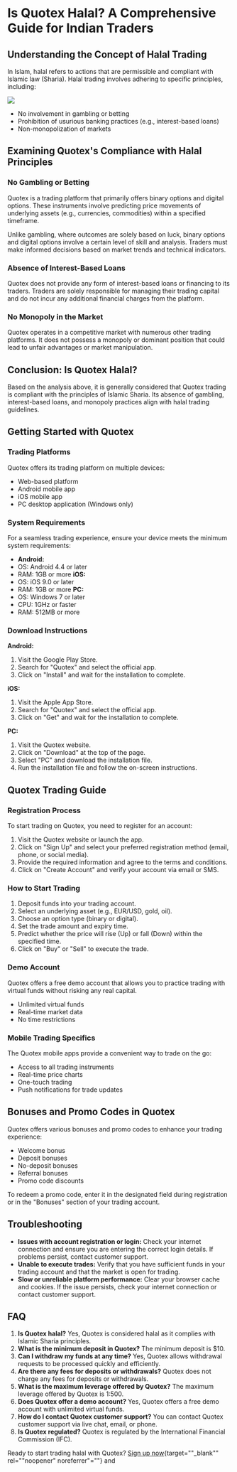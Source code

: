 # Is Quotex Halal? A Comprehensive Guide for Indian Traders

## Understanding the Concept of Halal Trading

In Islam, halal refers to actions that are permissible and compliant
with Islamic law (Sharia). Halal trading involves adhering to specific
principles, including:

[![](https://static.quotex.io/files/4_en/300_250.jpg)](https://traff.sbs/brokerqxlid)

-   No involvement in gambling or betting
-   Prohibition of usurious banking practices (e.g., interest-based
    loans)
-   Non-monopolization of markets

## Examining Quotex\'s Compliance with Halal Principles

### No Gambling or Betting

Quotex is a trading platform that primarily offers binary options and
digital options. These instruments involve predicting price movements of
underlying assets (e.g., currencies, commodities) within a specified
timeframe.

Unlike gambling, where outcomes are solely based on luck, binary options
and digital options involve a certain level of skill and analysis.
Traders must make informed decisions based on market trends and
technical indicators.

### Absence of Interest-Based Loans

Quotex does not provide any form of interest-based loans or financing to
its traders. Traders are solely responsible for managing their trading
capital and do not incur any additional financial charges from the
platform.

### No Monopoly in the Market

Quotex operates in a competitive market with numerous other trading
platforms. It does not possess a monopoly or dominant position that
could lead to unfair advantages or market manipulation.

## Conclusion: Is Quotex Halal?

Based on the analysis above, it is generally considered that Quotex
trading is compliant with the principles of Islamic Sharia. Its absence
of gambling, interest-based loans, and monopoly practices align with
halal trading guidelines.

## Getting Started with Quotex

### Trading Platforms

Quotex offers its trading platform on multiple devices:

-   Web-based platform
-   Android mobile app
-   iOS mobile app
-   PC desktop application (Windows only)

### System Requirements

For a seamless trading experience, ensure your device meets the minimum
system requirements:

-   **Android:**
-   OS: Android 4.4 or later
-   RAM: 1GB or more
    **iOS:**
-   OS: iOS 9.0 or later
-   RAM: 1GB or more
    **PC:**
-   OS: Windows 7 or later
-   CPU: 1GHz or faster
-   RAM: 512MB or more

### Download Instructions

**Android:**

1.  Visit the Google Play Store.
2.  Search for "Quotex" and select the official app.
3.  Click on "Install" and wait for the installation to complete.

**iOS:**

1.  Visit the Apple App Store.
2.  Search for "Quotex" and select the official app.
3.  Click on "Get" and wait for the installation to complete.

**PC:**

1.  Visit the Quotex website.
2.  Click on "Download" at the top of the page.
3.  Select "PC" and download the installation file.
4.  Run the installation file and follow the on-screen instructions.

## Quotex Trading Guide

### Registration Process

To start trading on Quotex, you need to register for an account:

1.  Visit the Quotex website or launch the app.
2.  Click on "Sign Up" and select your preferred registration
    method (email, phone, or social media).
3.  Provide the required information and agree to the terms and
    conditions.
4.  Click on "Create Account" and verify your account via email or
    SMS.

### How to Start Trading

1.  Deposit funds into your trading account.
2.  Select an underlying asset (e.g., EUR/USD, gold, oil).
3.  Choose an option type (binary or digital).
4.  Set the trade amount and expiry time.
5.  Predict whether the price will rise (Up) or fall (Down) within the
    specified time.
6.  Click on "Buy" or "Sell" to execute the trade.

### Demo Account

Quotex offers a free demo account that allows you to practice trading
with virtual funds without risking any real capital.

-   Unlimited virtual funds
-   Real-time market data
-   No time restrictions

### Mobile Trading Specifics

The Quotex mobile apps provide a convenient way to trade on the go:

-   Access to all trading instruments
-   Real-time price charts
-   One-touch trading
-   Push notifications for trade updates

## Bonuses and Promo Codes in Quotex

Quotex offers various bonuses and promo codes to enhance your trading
experience:

-   Welcome bonus
-   Deposit bonuses
-   No-deposit bonuses
-   Referral bonuses
-   Promo code discounts

To redeem a promo code, enter it in the designated field during
registration or in the "Bonuses" section of your trading account.

## Troubleshooting

-   **Issues with account registration or login:** Check your internet
    connection and ensure you are entering the correct login details. If
    problems persist, contact customer support.
-   **Unable to execute trades:** Verify that you have sufficient funds
    in your trading account and that the market is open for trading.
-   **Slow or unreliable platform performance:** Clear your browser
    cache and cookies. If the issue persists, check your internet
    connection or contact customer support.

## FAQ

1.  **Is Quotex halal?** Yes, Quotex is considered halal as it complies
    with Islamic Sharia principles.
2.  **What is the minimum deposit in Quotex?** The minimum deposit is
    \$10.
3.  **Can I withdraw my funds at any time?** Yes, Quotex allows
    withdrawal requests to be processed quickly and efficiently.
4.  **Are there any fees for deposits or withdrawals?** Quotex does not
    charge any fees for deposits or withdrawals.
5.  **What is the maximum leverage offered by Quotex?** The maximum
    leverage offered by Quotex is 1:500.
6.  **Does Quotex offer a demo account?** Yes, Quotex offers a free demo
    account with unlimited virtual funds.
7.  **How do I contact Quotex customer support?** You can contact Quotex
    customer support via live chat, email, or phone.
8.  **Is Quotex regulated?** Quotex is regulated by the International
    Financial Commission (IFC).

Ready to start trading halal with Quotex? [Sign up
now](\%22https://broker-qx.pro/sign-up/?lid=1102511\%22){target=""_blank""
rel=""noopener" noreferrer"=""} and

